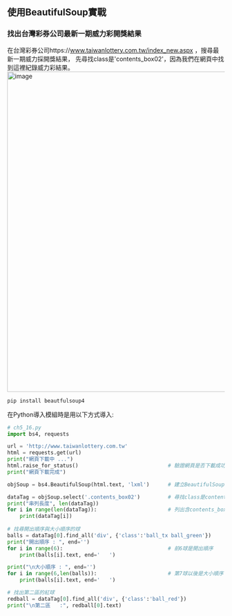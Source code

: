## 使用BeautifulSoup實戰
### 找出台灣彩券公司最新一期威力彩開獎結果
在台灣彩券公司https://www.taiwanlottery.com.tw/index_new.aspx ，搜尋最新一期威力採開獎結果，
先尋找class是'contents_box02'，因為我們在網頁中找到這裡紀錄威力彩結果。
<img width="742" alt="image" src="https://user-images.githubusercontent.com/27804948/169689438-456ed8b9-8da2-4ef5-839a-d432053f8ddf.png">

```
pip install beautfulsoup4
```
在Python導入模組時是用以下方式導入:
```Python
# ch5_16.py
import bs4, requests

url = 'http://www.taiwanlottery.com.tw'
html = requests.get(url)
print("網頁下載中 ...")
html.raise_for_status()                             # 驗證網頁是否下載成功                      
print("網頁下載完成")

objSoup = bs4.BeautifulSoup(html.text, 'lxml')      # 建立BeautifulSoup物件

dataTag = objSoup.select('.contents_box02')         # 尋找class是contents_box02
print("串列長度", len(dataTag))
for i in range(len(dataTag)):                       # 列出含contents_box02的串列                 
    print(dataTag[i])
        
# 找尋開出順序與大小順序的球
balls = dataTag[0].find_all('div', {'class':'ball_tx ball_green'})
print("開出順序 : ", end='')
for i in range(6):                                  # 前6球是開出順序
    print(balls[i].text, end='   ')

print("\n大小順序 : ", end='')
for i in range(6,len(balls)):                       # 第7球以後是大小順序
    print(balls[i].text, end='   ')

# 找出第二區的紅球                   
redball = dataTag[0].find_all('div', {'class':'ball_red'})
print("\n第二區   :", redball[0].text)


```
#### 
